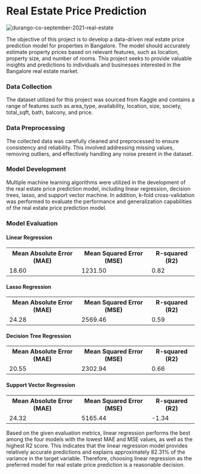 # Real Estate Price Prediction
![durango-co-september-2021-real-estate](https://github.com/Keerthana1414/RealEstatePricePrediction/assets/122422604/9d9c80e4-7870-48f3-9835-f081a3bcbbf6)

The objective of this project is to develop a data-driven real estate price prediction model for properties in Bangalore. The model should accurately estimate property prices based on relevant features, such as location, property size, and number of rooms. This project seeks to provide valuable insights and predictions to individuals and businesses interested in the Bangalore real estate market.

### Data Collection
The dataset utilized for this project was sourced from Kaggle and contains a range of features such as area_type, availability, location, size, society, total_sqft, bath, balcony, and price.

### Data Preprocessing
The collected data was carefully cleaned and preprocessed to ensure consistency and reliability. This involved addressing missing values, removing outliers, and effectively handling any noise present in the dataset.

### Model Development 
Multiple machine learning algorithms were utilized in the development of the real estate price prediction model, including linear regression, decision trees, lasso, and support vector machine. In addition, k-fold cross-validation was performed to evaluate the performance and generalization capabilities of the real estate price prediction model. 

### Model Evaluation

#### Linear Regression
<table>
  <tr>
    <th>Mean Absolute Error (MAE)</th>
    <th>Mean Squared Error (MSE)</th>
    <th> R-squared (R2)</th>
  </tr>
  <tr>
    <td>18.60</td>
    <td>1231.50</td>
    <td>0.82</td>
  </tr>
  </table>
  
  #### Lasso Regression
<table>
  <tr>
    <th>Mean Absolute Error (MAE)</th>
    <th>Mean Squared Error (MSE)</th>
    <th> R-squared (R2)</th>
  </tr>
  <tr>
    <td>24.28</td>
    <td>2569.46</td>
    <td>0.59</td>
  </tr>
  </table>
  
  #### Decision Tree Regression
<table>
  <tr>
    <th>Mean Absolute Error (MAE)</th>
    <th>Mean Squared Error (MSE)</th>
    <th> R-squared (R2)</th>
  </tr>
  <tr>
    <td>20.55</td>
    <td>2302.94</td>
    <td>0.66</td>
  </tr>
  </table>
  
  #### Support Vector Regression
<table>
  <tr>
    <th>Mean Absolute Error (MAE)</th>
    <th>Mean Squared Error (MSE)</th>
    <th> R-squared (R2)</th>
  </tr>
  <tr>
    <td>24.32</td>
    <td>5165.44</td>
    <td>-1.34</td>
  </tr>
  </table>
  
Based on the given evaluation metrics, linear regression performs the best among the four models with the lowest MAE and MSE values, as well as the highest R2 score. This indicates that the linear regression model provides relatively accurate predictions and explains approximately 82.31% of the variance in the target variable. Therefore, choosing linear regression as the preferred model for real estate price prediction is a reasonable decision.





